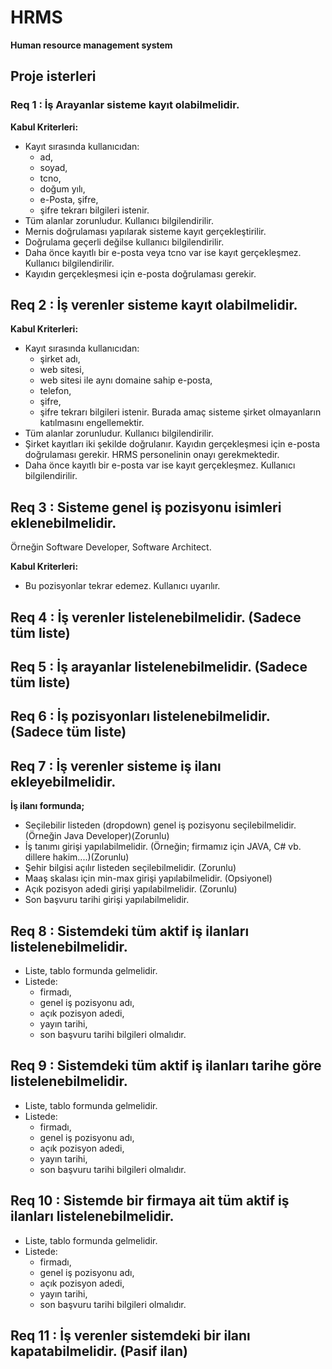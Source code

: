 # HRMS
**Human resource management system**

## Proje isterleri

### Req 1 : İş Arayanlar sisteme kayıt olabilmelidir.

**Kabul Kriterleri:**

* Kayıt sırasında kullanıcıdan:
  - ad, 
  - soyad, 
  - tcno, 
  - doğum yılı, 
  - e-Posta, şifre, 
  - şifre tekrarı bilgileri istenir.
* Tüm alanlar zorunludur. Kullanıcı bilgilendirilir.
* Mernis doğrulaması yapılarak sisteme kayıt gerçekleştirilir.
* Doğrulama geçerli değilse kullanıcı bilgilendirilir.
* Daha önce kayıtlı bir e-posta veya tcno var ise kayıt gerçekleşmez. Kullanıcı bilgilendirilir.
* Kayıdın gerçekleşmesi için e-posta doğrulaması gerekir.

## Req 2 : İş verenler sisteme kayıt olabilmelidir.

**Kabul Kriterleri:**

* Kayıt sırasında kullanıcıdan: 
  * şirket adı, 
  * web sitesi,
  *  web sitesi ile aynı domaine sahip e-posta,
  *  telefon, 
  * şifre,
  *  şifre tekrarı bilgileri istenir. Burada amaç sisteme şirket olmayanların katılmasını engellemektir.
* Tüm alanlar zorunludur. Kullanıcı bilgilendirilir.
* Şirket kayıtları iki şekilde doğrulanır. Kayıdın gerçekleşmesi için e-posta doğrulaması gerekir. HRMS personelinin onayı gerekmektedir.
* Daha önce kayıtlı bir e-posta var ise kayıt gerçekleşmez. Kullanıcı bilgilendirilir.

## Req 3 : Sisteme genel iş pozisyonu isimleri eklenebilmelidir. 

Örneğin Software Developer, Software Architect.

**Kabul Kriterleri:**

* Bu pozisyonlar tekrar edemez. Kullanıcı uyarılır.

## Req 4 : İş verenler listelenebilmelidir. (Sadece tüm liste)

## Req 5 : İş arayanlar listelenebilmelidir. (Sadece tüm liste)

## Req 6 : İş pozisyonları listelenebilmelidir. (Sadece tüm liste)

## Req 7 : İş verenler sisteme iş ilanı ekleyebilmelidir.

**İş ilanı formunda;**
* Seçilebilir listeden (dropdown) genel iş pozisyonu seçilebilmelidir.(Örneğin Java Developer)(Zorunlu)
* İş tanımı girişi yapılabilmelidir. (Örneğin; firmamız için JAVA, C# vb. dillere hakim....)(Zorunlu)
* Şehir bilgisi açılır listeden seçilebilmelidir. (Zorunlu)
* Maaş skalası için min-max girişi yapılabilmelidir. (Opsiyonel)
* Açık pozisyon adedi girişi yapılabilmelidir. (Zorunlu)
* Son başvuru tarihi girişi yapılabilmelidir.

## Req 8 : Sistemdeki tüm aktif iş ilanları listelenebilmelidir.

* Liste, tablo formunda gelmelidir.
* Listede:
	*  firmadı,
	*  genel iş pozisyonu adı,
	*  açık pozisyon adedi, 
	* yayın tarihi, 
	* son başvuru tarihi bilgileri olmalıdır.

## Req 9 : Sistemdeki tüm aktif iş ilanları tarihe göre listelenebilmelidir.

* Liste, tablo formunda gelmelidir.
* Listede:
	*  firmadı,
	*  genel iş pozisyonu adı,
	*  açık pozisyon adedi, 
	* yayın tarihi, 
	* son başvuru tarihi bilgileri olmalıdır.

## Req 10 : Sistemde bir firmaya ait tüm aktif iş ilanları listelenebilmelidir.

* Liste, tablo formunda gelmelidir.
* Listede:
	*  firmadı,
	*  genel iş pozisyonu adı,
	*  açık pozisyon adedi, 
	* yayın tarihi, 
	* son başvuru tarihi bilgileri olmalıdır.

## Req 11 : İş verenler sistemdeki bir ilanı kapatabilmelidir. (Pasif ilan)
